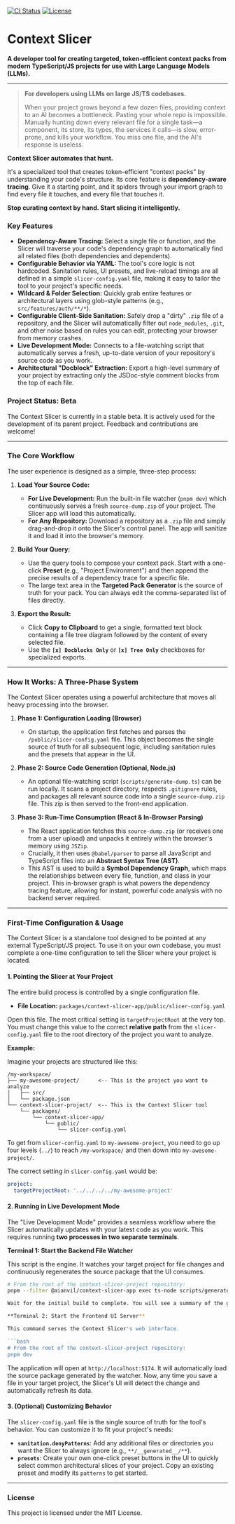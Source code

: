 [![CI Status](https://img.shields.io/github/actions/workflow/status/ZapoVerde/contextSlicer/ci.yml?branch=main)](https://github.com/ZapoVerde/contextSlicer/actions/workflows/ci.yml)
[![License](https://img.shields.io/github/license/ZapoVerde/contextSlicer)](https://github.com/ZapoVerde/contextSlicer/blob/main/LICENSE)

# Context Slicer

**A developer tool for creating targeted, token-efficient context packs from modern TypeScript/JS projects for use with Large Language Models (LLMs).**

---

> **For developers using LLMs on large JS/TS codebases.**
>
> When your project grows beyond a few dozen files, providing context to an AI becomes a bottleneck. Pasting your whole repo is impossible. Manually hunting down every relevant file for a single task—a component, its store, its types, the services it calls—is slow, error-prone, and kills your workflow. You miss one file, and the AI's response is useless.

**Context Slicer automates that hunt.**

It's a specialized tool that creates token-efficient "context packs" by understanding your code's structure. Its core feature is **dependency-aware tracing**. Give it a starting point, and it spiders through your import graph to find every file it touches, and every file that touches it.

**Stop curating context by hand. Start slicing it intelligently.**

### Key Features

*   **Dependency-Aware Tracing:** Select a single file or function, and the Slicer will traverse your code's dependency graph to automatically find all related files (both dependencies and dependents).
*   **Configurable Behavior via YAML:** The tool's core logic is not hardcoded. Sanitation rules, UI presets, and live-reload timings are all defined in a simple `slicer-config.yaml` file, making it easy to tailor the tool to your project's specific needs.
*   **Wildcard & Folder Selection:** Quickly grab entire features or architectural layers using glob-style patterns (e.g., `src/features/auth/**/*`).
*   **Configurable Client-Side Sanitation:** Safely drop a "dirty" `.zip` file of a repository, and the Slicer will automatically filter out `node_modules`, `.git`, and other noise based on rules you can edit, protecting your browser from memory crashes.
*   **Live Development Mode:** Connects to a file-watching script that automatically serves a fresh, up-to-date version of your repository's source code as you work.
*   **Architectural "Docblock" Extraction:** Export a high-level summary of your project by extracting only the JSDoc-style comment blocks from the top of each file.

### Project Status: Beta
The Context Slicer is currently in a stable beta. It is actively used for the development of its parent project. Feedback and contributions are welcome!

---

### The Core Workflow

The user experience is designed as a simple, three-step process:

1.  **Load Your Source Code:**
    *   **For Live Development:** Run the built-in file watcher (`pnpm dev`) which continuously serves a fresh `source-dump.zip` of your project. The Slicer app will load this automatically.
    *   **For Any Repository:** Download a repository as a `.zip` file and simply drag-and-drop it onto the Slicer's control panel. The app will sanitize it and load it into the browser's memory.

2.  **Build Your Query:**
    *   Use the query tools to compose your context pack. Start with a one-click **Preset** (e.g., "Project Environment") and then append the precise results of a dependency trace for a specific file.
    *   The large text area in the **Targeted Pack Generator** is the source of truth for your pack. You can always edit the comma-separated list of files directly.

3.  **Export the Result:**
    *   Click **Copy to Clipboard** to get a single, formatted text block containing a file tree diagram followed by the content of every selected file.
    *   Use the **`[x] Docblocks Only`** or **`[x] Tree Only`** checkboxes for specialized exports.

---

### How It Works: A Three-Phase System

The Context Slicer operates using a powerful architecture that moves all heavy processing into the browser.

1.  **Phase 1: Configuration Loading (Browser)**
    *   On startup, the application first fetches and parses the `/public/slicer-config.yaml` file. This object becomes the single source of truth for all subsequent logic, including sanitation rules and the presets that appear in the UI.

2.  **Phase 2: Source Code Generation (Optional, Node.js)**
    *   An optional file-watching script (`scripts/generate-dump.ts`) can be run locally. It scans a project directory, respects `.gitignore` rules, and packages all relevant source code into a single `source-dump.zip` file. This zip is then served to the front-end application.

3.  **Phase 3: Run-Time Consumption (React & In-Browser Parsing)**
    *   The React application fetches this `source-dump.zip` (or receives one from a user upload) and unpacks it entirely within the browser's memory using `JSZip`.
    *   Crucially, it then uses `@babel/parser` to parse all JavaScript and TypeScript files into an **Abstract Syntax Tree (AST)**.
    *   This AST is used to build a **Symbol Dependency Graph**, which maps the relationships between every file, function, and class in your project. This in-browser graph is what powers the dependency tracing feature, allowing for instant, powerful code analysis with no backend server required.

---

### **First-Time Configuration & Usage**

The Context Slicer is a standalone tool designed to be pointed at any external TypeScript/JS project. To use it on your own codebase, you must complete a one-time configuration to tell the Slicer where your project is located.

#### **1. Pointing the Slicer at Your Project**

The entire build process is controlled by a single configuration file.

*   **File Location:** `packages/context-slicer-app/public/slicer-config.yaml`

Open this file. The most critical setting is `targetProjectRoot` at the very top. You must change this value to the correct **relative path** from the `slicer-config.yaml` file to the root directory of the project you want to analyze.

**Example:**

Imagine your projects are structured like this:

```text
/my-workspace/
├── my-awesome-project/      <-- This is the project you want to analyze
│   ├── src/
│   └── package.json
└── context-slicer-project/  <-- This is the Context Slicer tool
    └── packages/
        └── context-slicer-app/
            └── public/
                └── slicer-config.yaml
```

To get from `slicer-config.yaml` to `my-awesome-project`, you need to go up four levels (`../`) to reach `/my-workspace/` and then down into `my-awesome-project/`.

The correct setting in `slicer-config.yaml` would be:

```yaml
project:
  targetProjectRoot: '../../../../my-awesome-project'
```

#### **2. Running in Live Development Mode**

The "Live Development Mode" provides a seamless workflow where the Slicer automatically updates with your latest code as you work. This requires running **two processes in two separate terminals**.

**Terminal 1: Start the Backend File Watcher**

This script is the engine. It watches your target project for file changes and continuously regenerates the source package that the UI consumes.

```bash
# From the root of the context-slicer-project repository:
pnpm --filter @aianvil/context-slicer-app exec ts-node scripts/generate-dump.ts --watch```

Wait for the initial build to complete. You will see a summary of the generated files in the console.

**Terminal 2: Start the Frontend UI Server**

This command serves the Context Slicer's web interface.

```bash
# From the root of the context-slicer-project repository:
pnpm dev
```

The application will open at `http://localhost:5174`. It will automatically load the source package generated by the watcher. Now, any time you save a file in your target project, the Slicer's UI will detect the change and automatically refresh its data.

#### **3. (Optional) Customizing Behavior**

The `slicer-config.yaml` file is the single source of truth for the tool's behavior. You can customize it to fit your project's needs:

*   **`sanitation.denyPatterns`**: Add any additional files or directories you want the Slicer to always ignore (e.g., `**/__generated__/**`).
*   **`presets`**: Create your own one-click preset buttons in the UI to quickly select common architectural slices of your project. Copy an existing preset and modify its `patterns` to get started.
---

### License

This project is licensed under the MIT License.
